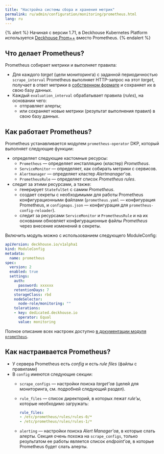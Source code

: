 ```yaml
---
title: "Настройка системы сбора и хранения метрик"
permalink: ru/admin/configuration/monitoring/prometheus.html
lang: ru
---
```


{% alert %}
Начиная с версии 1.71, в Deckhouse Kubernetes Platform используется [Deckhouse Prom++](/products/prompp/) вместо Prometheus.
{% endalert %}

## Что делает Prometheus?

Prometheus собирает метрики и выполняет правила:

* Для каждого *target* (цели мониторинга) с заданной периодичностью `scrape_interval` Prometheus выполняет HTTP-запрос на этот *target*, получает в ответ метрики в [собственном формате](https://github.com/prometheus/docs/blob/main/docs/instrumenting/exposition_formats.md) и сохраняет их в свою базу данных.
* Каждый `evaluation_interval` обрабатывает правила (*rules*), на основании чего:
  * отправляет алерты;
  * или сохраняет новые метрики (результат выполнения правил) в свою базу данных.

## Как работает Prometheus?

Prometheus устанавливается модулем `prometheus-operator` DKP, который выполняет следующие функции:
- определяет следующие кастомные ресурсы:
  - `Prometheus` — определяет инсталляцию (кластер) *Prometheus*.
  - `ServiceMonitor` — определяет, как собирать метрики с сервисов.
  - `Alertmanager` — определяет кластер *Alertmanager*'ов.
  - `PrometheusRule` — определяет список *Prometheus rules*.
- следит за этими ресурсами, а также:
  - генерирует `StatefulSet` с самим *Prometheus*.
  - создает секреты с необходимыми для работы Prometheus конфигурационными файлами (`prometheus.yaml` — конфигурация Prometheus, и `configmaps.json` — конфигурация для `prometheus-config-reloader`).
  - следит за ресурсами `ServiceMonitor` и `PrometheusRule` и на их основании обновляет конфигурационные файлы *Prometheus* через внесение изменений в секреты.

Включить модуль можно с использованием следующего ModuleConfig:

```yaml
apiVersion: deckhouse.io/v1alpha1
kind: ModuleConfig
metadata:
  name: prometheus
spec:
  version: 2
  enabled: true
  settings:
    auth:
      password: xxxxxx
    retentionDays: 7
    storageClass: rbd
    nodeSelector:
      node-role/monitoring: ""
    tolerations:
    - key: dedicated.deckhouse.io
      operator: Equal
      value: monitoring
```

Полное описание всех настроек доступно [в документации модуля `prometheus`](/modules/prometheus/configuration.html).

## Как настраивается Prometheus?

* У сервера Prometheus есть *config* и есть *rule files* (файлы с правилами)
* В `config` имеются следующие секции:
  * `scrape_configs` — настройки поиска *target'ов* (целей для мониторинга, см. подробней следующий раздел).
  * `rule_files` — список директорий, в которых лежат *rule'ы*, которые необходимо загружать:

    ```yaml
    rule_files:
    - /etc/prometheus/rules/rules-0/*
    - /etc/prometheus/rules/rules-1/*
    ```

  * `alerting` — настройки поиска *Alert Manager'ов*, в которые слать алерты. Секция очень похожа на `scrape_configs`, только результатом ее работы является список *endpoint'ов*, в которые Prometheus будет слать алерты.

